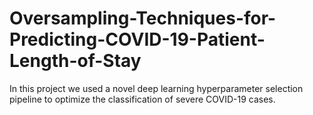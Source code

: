 # Oversampling-Techniques-for-Predicting-COVID-19-Patient-Length-of-Stay
In this project we used a novel deep learning hyperparameter selection pipeline to optimize the classification of severe COVID-19 cases.
